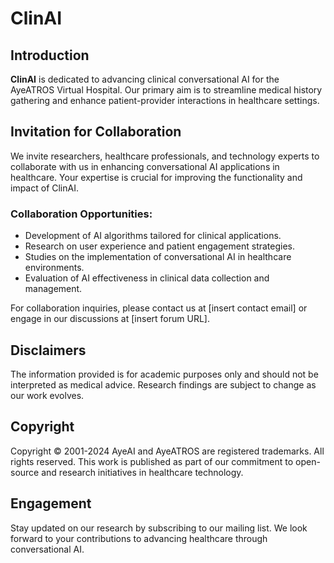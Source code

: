 # ClinAI

## Introduction
**ClinAI** is dedicated to advancing clinical conversational AI for the AyeATROS Virtual Hospital. Our primary aim is to streamline medical history gathering and enhance patient-provider interactions in healthcare settings.

## Invitation for Collaboration
We invite researchers, healthcare professionals, and technology experts to collaborate with us in enhancing conversational AI applications in healthcare. Your expertise is crucial for improving the functionality and impact of ClinAI.

### Collaboration Opportunities:
- Development of AI algorithms tailored for clinical applications.
- Research on user experience and patient engagement strategies.
- Studies on the implementation of conversational AI in healthcare environments.
- Evaluation of AI effectiveness in clinical data collection and management.

For collaboration inquiries, please contact us at [insert contact email] or engage in our discussions at [insert forum URL].

## Disclaimers
The information provided is for academic purposes only and should not be interpreted as medical advice. Research findings are subject to change as our work evolves.

## Copyright
Copyright © 2001-2024 AyeAI and AyeATROS are registered trademarks. All rights reserved. This work is published as part of our commitment to open-source and research initiatives in healthcare technology.

## Engagement
Stay updated on our research by subscribing to our mailing list. We look forward to your contributions to advancing healthcare through conversational AI.


